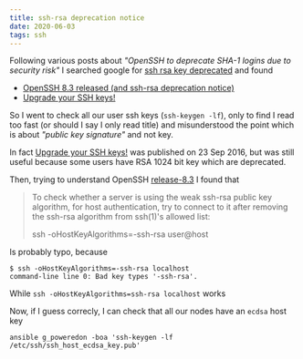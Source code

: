 ```yaml
---
title: ssh-rsa deprecation notice
date: 2020-06-03
tags: ssh
---
```


Following various posts about _"OpenSSH to deprecate SHA-1 logins due
to security risk"_ I searched google for [ssh rsa key deprecated][]
and found

- [OpenSSH 8.3 released (and ssh-rsa deprecation notice)][]
- [Upgrade your SSH keys!][]

So I went to check all our user ssh keys (`ssh-keygen -lf`), only to
find I read too fast (or should I say I only read title) and
misunderstood the point which is about _"public key signature"_ and
not key.

In fact [Upgrade your SSH keys!][] was published on 23 Sep 2016, but
was still useful because some users have RSA 1024 bit key which are
deprecated.

Then, trying to understand OpenSSH [release-8.3][] I found that

> To check whether a server is using the weak ssh-rsa public key
> algorithm, for host authentication, try to connect to it after
> removing the ssh-rsa algorithm from ssh(1)'s allowed list:
>
>    ssh -oHostKeyAlgorithms=-ssh-rsa user@host

Is probably typo, because

```console
$ ssh -oHostKeyAlgorithms=-ssh-rsa localhost
command-line line 0: Bad key types '-ssh-rsa'.
```

While `ssh -oHostKeyAlgorithms=ssh-rsa localhost` works

Now, if I guess correcly, I can check that all our nodes have an
`ecdsa` host key

```
ansible g_poweredon -boa 'ssh-keygen -lf /etc/ssh/ssh_host_ecdsa_key.pub'
```

[ssh rsa key deprecated]:
	https://www.google.com/search?q=ssh+rsa+key+deprecated "google.com"

[OpenSSH 8.3 released (and ssh-rsa deprecation notice)]:
	https://lwn.net/Articles/821544/ "lwn.net"

[Upgrade your SSH keys!]:
	https://blog.g3rt.nl/upgrade-your-ssh-keys.html "blog.g3rt.nl"

[release-8.3]:
	http://www.openssh.com/txt/release-8.3 "openssh.com"
